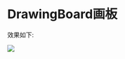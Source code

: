 # DrawingBoard画板

效果如下:

<img src="https://github.com/zdc212133/DrawingBoard/blob/master/screenshot/screen.png"/>
